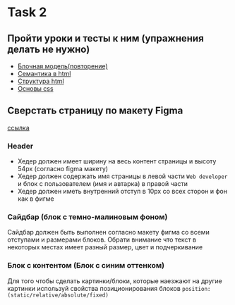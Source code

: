 # Task 2

## Пройти уроки  и тесты к ним (упражнения делать не нужно)
- [Блочная модель(повторение)](https://ru.hexlet.io/courses/layout-designer-basics/lessons/block-model/theory_unit)
- [Семантика в html](https://ru.hexlet.io/courses/layout-designer-basics/lessons/semantic-html/theory_unit) 
- [Структура html](https://ru.hexlet.io/courses/layout-designer-basics/lessons/page-structure/theory_unit) 
- [Основы css](https://ru.hexlet.io/courses/layout-designer-basics/lessons/css-intro/theory_unit)

## Сверстать страницу по макету Figma
[ссылка](https://www.figma.com/file/Cd2IyoIrDmnGcphBrjoWBx/Untitled?type=design&node-id=0%3A1&mode=design&t=s94slZ39H31wT0qT-1) 

### Header
- Хедер должен имеет ширину на весь контент страницы и высоту 54px (согласно figma  макету)
- Хедер должен содержать имя страницы в левой части `Web developer` и блок с пользователем (имя и автарка) в правой части
- Хедер должен иметь внутренний отступ в 10px со всех сторон и фон как в фигме

### Сайдбар (блок с темно-малиновым фоном)
Сайдбар должен быть выполнен согласно макету фигма со всеми отступами и размерами блоков.
Обрати внимание что текст в некоторых местах имеет разный размер, цвет и подчеркивание

### Блок с контентом (Блок с синим оттенком)
Для того чтобы сделать картинки/блоки, которые наезжают на другие картинки используй свойства позиционирования блоков `position: (static/relative/absolute/fixed)`

